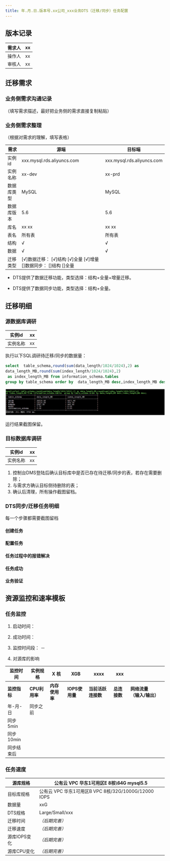 ```yaml
---
title: 年.月.日.版本号.xx公司_xxx业务DTS（迁移/同步）任务配置
---
```


## 版本记录

| 需求人 | xx   |
| ------ | ---- |
| 操作人 | xx   |
| 审核人 | xx   |

## 迁移需求

### 业务侧需求沟通记录

（填写需求描述，最好把业务侧的需求直接复制粘贴）

### 业务侧需求整理

（根据对需求的理解，填写表格）

| 需求       | 源端                                                         | 目标端                     |
| ---------- | ------------------------------------------------------------ | -------------------------- |
| 实例id     | xxx.mysql.rds.aliyuncs.com                                   | xxx.mysql.rds.aliyuncs.com |
| 实例名称   | xx-dev                                                       | xx-prd                     |
| 数据库类型 | MySQL                                                        | MySQL                      |
| 数据库版本 | 5.6                                                          | 5.6                        |
| 库名       | xx  xx                                                       | xx  xx                     |
| 表名       | 所有表                                                       | 所有表                     |
| 结构       | √                                                            | √                          |
| 数据       | √                                                            | √                          |
| 迁移类型   | [√]数据迁移： [√]结构 [√]全量 [√]增量  []数据同步： []结构 []全量 |                            |

* DTS提供了数据迁移功能，类型选择：结构+全量+增量迁移。

* DTS提供了数据同步功能，类型选择：结构+全量。

 

## 迁移明细

### 源数据库调研

| 实例id   | xx   |
| -------- | ---- |
| 实例名称 | xx   |

执行以下SQL调研待迁移/同步的数据量：

```sql
select  table_schema,round(sum(data_length/1024/1024),2) as  
data_length_MB,round(sum(index_length/1024/1024),2)
 as index_length_MB from information_schema.tables 
group by table_schema order by  data_length_MB desc,index_length_MB desc;
```

![](pic/dts01.png)

运行结果截图保留。 

### 目标数据库调研

| 实例id   | xx   |
| -------- | ---- |
| 实例名称 | xx   |

1. 控制台DMS登陆后确认目标库中是否已存在待迁移/同步的表，若存在需要删除；
2. 与需求方确认目标侧待删除的表；
3. 确认后清理，所有操作截图留档。

### DTS同步/迁移任务明细

每一个步骤都需要截图留档

#### 创建任务

#### 配置任务

#### 任务过程中的报错解决

#### 任务成功

#### 业务验证

## 资源监控和速率模板

### 任务监控

1. 启动时间： 

2. 成功时间： 

3. 监控时间段：  － 

4. 对源库的影响

| **监控时间** | **实例规格**  | **X**  **核**  | **XGB**        | **xxxx**           | **xxx**      |                                 |      |
| ------------ | ------------- | -------------- | -------------- | ------------------ | ------------ | ------------------------------- | ---- |
| **监控指标** | **CPU利用率** | **内存使用率** | **IOPS使用量** | **当前活跃连接数** | **总连接数** | **网络流量**  **（输入/输出）** |      |
| 年-月-日     | 同步之前      |                |                |                    |              |                                 |      |
| 同步5min     |               |                |                |                    |              |                                 |      |
| 同步10min    |               |                |                |                    |              |                                 |      |
| 同步结束后   |               |                |                |                    |              |                                 |      |

### 任务速度

| 源库规格     | 公有云 VPC 华东1可用区E 8核\64G mysql5.5             |
| ------------ | ---------------------------------------------------- |
| 目标库规格   | 公有云 VPC 华东1可用区B VPC 8核/32G/1000G/12000 IOPS |
| 数据量       | xxG                                                  |
| DTS规格      | Large/Small/xxx                                      |
| 迁移时间     | *（后期完善）*                                       |
| 迁移速度     | *（后期完善）*                                       |
| 源库IOPS变化 | *（后期完善）*                                       |
| 源库CPU变化  | *（后期完善）*                                       |

